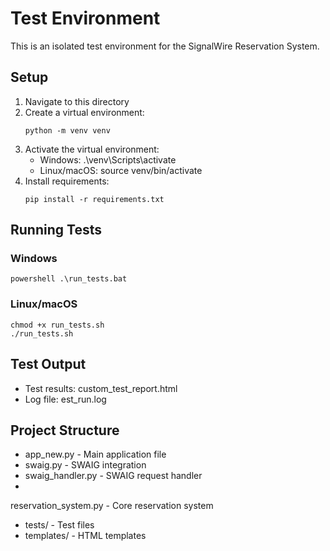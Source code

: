 # Test Environment

This is an isolated test environment for the SignalWire Reservation System.

## Setup

1. Navigate to this directory
2. Create a virtual environment:
   ```ash
   python -m venv venv
   ```
3. Activate the virtual environment:
   - Windows: .\venv\Scripts\activate
   - Linux/macOS: source venv/bin/activate
4. Install requirements:
   ```ash
   pip install -r requirements.txt
   ```

## Running Tests

### Windows
`powershell
.\run_tests.bat
`

### Linux/macOS

```
chmod +x run_tests.sh
./run_tests.sh
```

## Test Output

- Test results: custom_test_report.html
- Log file: 	est_run.log

## Project Structure

- app_new.py - Main application file
- swaig.py - SWAIG integration
- swaig_handler.py - SWAIG request handler
- 
reservation_system.py - Core reservation system
- 	tests/ - Test files
- 	templates/ - HTML templates
